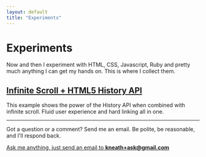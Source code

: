 ```yaml
---
layout: default
title: "Experiments"
---
```


# Experiments

Now and then I experiment with HTML, CSS, Javascript, Ruby and pretty much anything I can get my hands on. This is where I collect them.

## [Infinite Scroll + HTML5 History API](/experiments/history-api/)

This example shows the power of the History API when combined with infinite scroll. Fluid user experience and hard linking all in one.

<hr />

<p class="note">Got a question or a comment? Send me an email. Be polite, be reasonable, and I'll respond back.</p>

<a href="mailto:kneath+ask@gmail.com" class="askme">Ask me anything, just send an email to <strong>kneath+ask@gmail.com</strong></a>